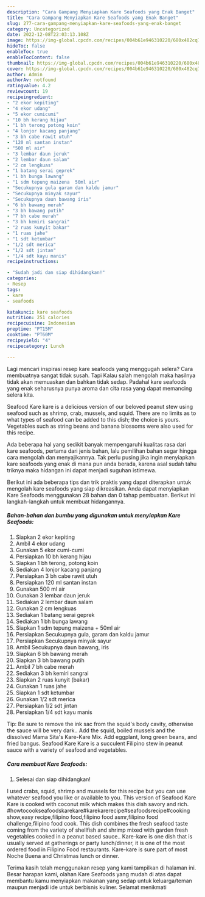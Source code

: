 ```yaml
---
description: "Cara Gampang Menyiapkan Kare Seafoods yang Enak Banget"
title: "Cara Gampang Menyiapkan Kare Seafoods yang Enak Banget"
slug: 277-cara-gampang-menyiapkan-kare-seafoods-yang-enak-banget
category: Uncategorized
date: 2022-12-08T22:03:13.108Z
image: https://img-global.cpcdn.com/recipes/004b61e946310220/680x482cq70/kare-seafoods-foto-resep-utama.jpg
hideToc: false
enableToc: true
enableTocContent: false
thumbnail: https://img-global.cpcdn.com/recipes/004b61e946310220/680x482cq70/kare-seafoods-foto-resep-utama.jpg
cover: https://img-global.cpcdn.com/recipes/004b61e946310220/680x482cq70/kare-seafoods-foto-resep-utama.jpg
author: Admin
authorAv: notfound
ratingvalue: 4.2
reviewcount: 19
recipeingredient:
- "2 ekor kepiting"
- "4 ekor udang"
- "5 ekor cumicumi"
- "10 bh kerang hijau"
- "1 bh terong potong koin"
- "4 lonjor kacang panjang"
- "3 bh cabe rawit utuh"
- "120 ml santan instan"
- "500 ml air"
- "3 lembar daun jeruk"
- "2 lembar daun salam"
- "2 cm lengkuas"
- "1 batang serai geprek"
- "1 bh bunga lawang"
- "1 sdm tepung maizena  50ml air"
- "Secukupnya gula garam dan kaldu jamur"
- "Secukupnya minyak sayur"
- "Secukupnya daun bawang iris"
- "6 bh bawang merah"
- "3 bh bawang putih"
- "7 bh cabe merah"
- "3 bh kemiri sangrai"
- "2 ruas kunyit bakar"
- "1 ruas jahe"
- "1 sdt ketumbar"
- "1/2 sdt merica"
- "1/2 sdt jintan"
- "1/4 sdt kayu manis"
recipeinstructions:

- "Sudah jadi dan siap dihidangkan!"
categories:
- Resep
tags:
- kare
- seafoods

katakunci: kare seafoods 
nutrition: 251 calories
recipecuisine: Indonesian
preptime: "PT15M"
cooktime: "PT60M"
recipeyield: "4"
recipecategory: Lunch

---
```



Lagi mencari inspirasi resep kare seafoods yang menggugah selera? Cara membuatnya sangat tidak susah. Tapi Kalau salah mengolah maka hasilnya tidak akan memuaskan dan bahkan tidak sedap. Padahal kare seafoods yang enak seharusnya punya aroma dan cita rasa yang dapat memancing selera kita.


Seafood Kare kare is a delicious version of our beloved peanut stew using seafood such as shrimp, crab, mussels, and squid. There are no limits as to what types of seafood can be added to this dish; the choice is yours. Vegetables such as string beans and banana blossoms were also used for this recipe.

Ada beberapa hal yang sedikit banyak mempengaruhi kualitas rasa dari kare seafoods, pertama dari jenis bahan, lalu pemilihan bahan segar hingga cara mengolah dan menyajikannya. Tak perlu pusing jika ingin menyiapkan kare seafoods yang enak di mana pun anda berada, karena asal sudah tahu triknya maka hidangan ini dapat menjadi suguhan istimewa.


Berikut ini ada beberapa tips dan trik praktis yang dapat diterapkan untuk mengolah kare seafoods yang siap dikreasikan. Anda dapat menyiapkan Kare Seafoods menggunakan 28 bahan dan 0 tahap pembuatan. Berikut ini langkah-langkah untuk membuat hidangannya.

<!--inarticleads1-->

##### Bahan-bahan dan bumbu yang digunakan untuk menyiapkan Kare Seafoods:

1. Siapkan 2 ekor kepiting
1. Ambil 4 ekor udang
1. Gunakan 5 ekor cumi-cumi
1. Persiapkan 10 bh kerang hijau
1. Siapkan 1 bh terong, potong koin
1. Sediakan 4 lonjor kacang panjang
1. Persiapkan 3 bh cabe rawit utuh
1. Persiapkan 120 ml santan instan
1. Gunakan 500 ml air
1. Gunakan 3 lembar daun jeruk
1. Sediakan 2 lembar daun salam
1. Gunakan 2 cm lengkuas
1. Sediakan 1 batang serai geprek
1. Sediakan 1 bh bunga lawang
1. Siapkan 1 sdm tepung maizena + 50ml air
1. Persiapkan Secukupnya gula, garam dan kaldu jamur
1. Persiapkan Secukupnya minyak sayur
1. Ambil Secukupnya daun bawang, iris
1. Siapkan 6 bh bawang merah
1. Siapkan 3 bh bawang putih
1. Ambil 7 bh cabe merah
1. Sediakan 3 bh kemiri sangrai
1. Siapkan 2 ruas kunyit (bakar)
1. Gunakan 1 ruas jahe
1. Siapkan 1 sdt ketumbar
1. Gunakan 1/2 sdt merica
1. Persiapkan 1/2 sdt jintan
1. Persiapkan 1/4 sdt kayu manis


Tip: Be sure to remove the ink sac from the squid&#39;s body cavity, otherwise the sauce will be very dark.. Add the squid, boiled mussels and the dissolved Mama Sita&#39;s Kare-Kare Mix. Add eggplant, long green beans, and fried bangus. Seafood Kare Kare is a succulent Filipino stew in peanut sauce with a variety of seafood and vegetables. 

<!--inarticleads2-->

##### Cara membuat Kare Seafoods:


1. Selesai dan siap dihidangkan!

I used crabs, squid, shrimp and mussels for this recipe but you can use whatever seafood you like or available to you. This version of Seafood Kare Kare is cooked with coconut milk which makes this dish savory and rich. #howtocookseafoodskarekare#karekarerecipe#seafoodsrecipe#cooking show,easy recipe,filipino food,filipino food asmr,filipino food challenge,filipino food cook. This dish combines the fresh seafood taste coming from the variety of shellfish and shrimp mixed with garden fresh vegetables cooked in a peanut based sauce.. Kare-kare is one dish that is usually served at gatherings or party lunch/dinner, it is one of the most ordered food in Filipino Food restaurants. Kare-kare is sure part of most Noche Buena and Christmas lunch or dinner. 

Terima kasih telah menggunakan resep yang kami tampilkan di halaman ini. Besar harapan kami, olahan Kare Seafoods yang mudah di atas dapat membantu kamu menyiapkan makanan yang sedap untuk keluarga/teman maupun menjadi ide untuk berbisnis kuliner. Selamat menikmati
